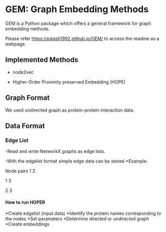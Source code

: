 # GEM: Graph Embedding Methods
GEM is a Python package which offers a general framework for graph embedding methods.

Please refer https://palash1992.github.io/GEM/ to access the readme as a webpage.


## Implemented Methods
* node2vec

* Higher-Order Proximity preserved Embedding (HOPE)

## Graph Format
We used undirected graph as protein-protein interaction data.

## Data Format
### Edge List
-Read and write NetworkX graphs as edge lists.

-With the edgelist format simple edge data can be stored
*Example:

Node pairs 
1 2

1 3

2 3
#### How to run HOPER

*Create edgelist (input data)
*İdentify the protein names corresponding to the nodes
*Set parameters
*Determine directed or undirected graph
*Create embeddings

